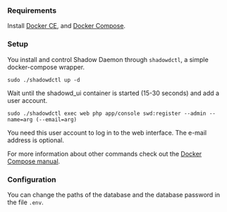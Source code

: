 ### Requirements

Install [Docker CE](https://docs.docker.com/install/), and [Docker Compose](https://docs.docker.com/compose/install/).

### Setup

You install and control Shadow Daemon through `shadowdctl`, a simple docker-compose wrapper.

    sudo ./shadowdctl up -d

Wait until the shadowd_ui container is started (15-30 seconds) and add a user account.

    sudo ./shadowdctl exec web php app/console swd:register --admin --name=arg (--email=arg)

You need this user account to log in to the web interface.
The e-mail address is optional.

For more information about other commands check out the [Docker Compose manual](https://docs.docker.com/compose/).

### Configuration

You can change the paths of the database and the database password in the file `.env`.
